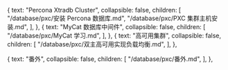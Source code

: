 {
text: "Percona Xtradb Cluster",
collapsible: false,
children: [
"/database/pxc/安装 Percona 数据库.md",
"/database/pxc/PXC 集群主机安装.md", ],
},
{
text: "MyCat 数据库中间件",
collapsible: false,
children: [
"/database/pxc/MyCat 学习.md", ],
},
{
text: "高可用集群",
collapsible: false,
children: [
"/database/pxc/双主高可用实现负载均衡.md", ],
},

{
text: "番外",
collapsible: false,
children: [
"/database/pxc/番外.md", ],
},
